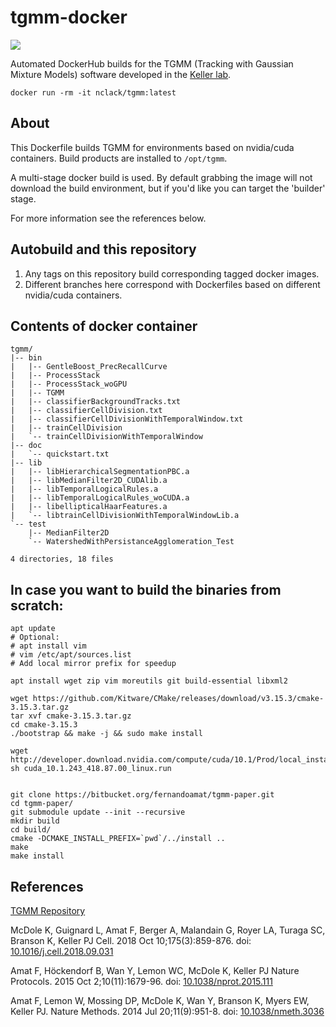 # tgmm-docker

[![](https://images.microbadger.com/badges/version/nclack/tgmm:latest.svg)](https://cloud.docker.com/repository/docker/nclack/tgmm "Docker Hub")

Automated DockerHub builds for the TGMM (Tracking with Gaussian Mixture Models) software developed in the [Keller lab](https://www.janelia.org/lab/keller-lab).

`docker run -rm -it nclack/tgmm:latest`

## About

This Dockerfile builds TGMM for environments based on nvidia/cuda containers. Build products are installed to `/opt/tgmm`.

A multi-stage docker build is used.  By default grabbing the image will not download the build environment, but if you'd like you can target the 'builder' stage.

For more information see the references below.

## Autobuild and this repository

1. Any tags on this repository build corresponding tagged docker images.
2. Different branches here correspond with Dockerfiles based on different nvidia/cuda containers.

## Contents of docker container
```
tgmm/
|-- bin
|   |-- GentleBoost_PrecRecallCurve
|   |-- ProcessStack
|   |-- ProcessStack_woGPU
|   |-- TGMM
|   |-- classifierBackgroundTracks.txt
|   |-- classifierCellDivision.txt
|   |-- classifierCellDivisionWithTemporalWindow.txt
|   |-- trainCellDivision
|   `-- trainCellDivisionWithTemporalWindow
|-- doc
|   `-- quickstart.txt
|-- lib
|   |-- libHierarchicalSegmentationPBC.a
|   |-- libMedianFilter2D_CUDAlib.a
|   |-- libTemporalLogicalRules.a
|   |-- libTemporalLogicalRules_woCUDA.a
|   |-- libellipticalHaarFeatures.a
|   `-- libtrainCellDivisionWithTemporalWindowLib.a
`-- test
    |-- MedianFilter2D
    `-- WatershedWithPersistanceAgglomeration_Test

4 directories, 18 files
```
## In case you want to build the binaries from scratch:
```
apt update
# Optional:
# apt install vim
# vim /etc/apt/sources.list
# Add local mirror prefix for speedup

apt install wget zip vim moreutils git build-essential libxml2

wget https://github.com/Kitware/CMake/releases/download/v3.15.3/cmake-3.15.3.tar.gz
tar xvf cmake-3.15.3.tar.gz 
cd cmake-3.15.3
./bootstrap && make -j && sudo make install

wget http://developer.download.nvidia.com/compute/cuda/10.1/Prod/local_installers/cuda_10.1.243_418.87.00_linux.run
sh cuda_10.1.243_418.87.00_linux.run


git clone https://bitbucket.org/fernandoamat/tgmm-paper.git
cd tgmm-paper/
git submodule update --init --recursive
mkdir build
cd build/
cmake -DCMAKE_INSTALL_PREFIX=`pwd`/../install ..
make
make install
```


## References

[TGMM Repository](https://bitbucket.org/fernandoamat/tgmm-paper)

McDole K, Guignard L, Amat F, Berger A, Malandain G, Royer LA, Turaga SC, Branson K, Keller PJ
Cell. 2018 Oct 10;175(3):859-876. doi: [10.1016/j.cell.2018.09.031](http://doi.org/10.1016/j.cell.2018.09.031)

Amat F, Höckendorf B, Wan Y, Lemon WC, McDole K, Keller PJ
Nature Protocols. 2015 Oct 2;10(11):1679-96. doi: [10.1038/nprot.2015.111](http://doi.org/10.1038/nprot.2015.111)

Amat F, Lemon W, Mossing DP, McDole K, Wan Y, Branson K, Myers EW, Keller PJ.
Nature Methods. 2014 Jul 20;11(9):951-8. doi: [10.1038/nmeth.3036](http://doi.org/10.1038/nmeth.3036)
